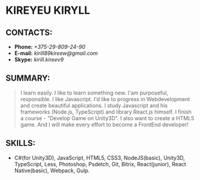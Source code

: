 # KIREYEU KIRYLL

## CONTACTS:
* **Phone:** _+375-29-809-24-90_
* **E-mail:** _kirill89kireew@gmail.com_
* **Skype:** _kirill.kireev9_

## SUMMARY:
> I learn easily. I like to learn something new. I'am purposeful, responsible. I like Javascript. I'd like to progress in Webdevelopment and create beautiful applications. I study Javascript and his frameworks (Node.js, TypeScript) and library React.js himself. I finish a course - "Develop Game on Unity3D". I also want to create a HTML5 game. And I will make every effort to become a FrontEnd developer!

## SKILLS:
* C#(for Unity3D), JavaScript, HTML5, CSS3, NodeJS(basic), Unity3D, TypeScript, Less, Photoshop, Psdetch, Git, Bitrix, React(junior), React Native(basic), Webpack, Gulp.